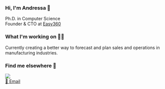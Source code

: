 ### Hi, I'm Andressa 👋

Ph.D. in Computer Science <br>
Founder & CTO at [Easy360](https://www.easy360.ind.br)

### What I'm working on 👨‍💻

Currently creating a better way to forecast and plan sales and operations in manufacturing industries. 

### Find me elsewhere 💭
 <a href="https://www.linkedin.com/in/andressa-vergutz/" target="_blank"><img src="https://img.shields.io/badge/LinkedIn-0077B5?style=for-the-badge&logo=linkedin&logoColor=white" target="_blank"><br>
 💼 [Email](malito:andressavergutz@gmail.com)
